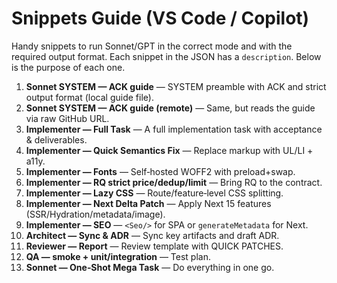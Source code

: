 # Snippets Guide (VS Code / Copilot)

Handy snippets to run Sonnet/GPT in the correct mode and with the required output format.
Each snippet in the JSON has a `description`. Below is the purpose of each one.

1. **Sonnet SYSTEM — ACK guide** — SYSTEM preamble with ACK and strict output format (local guide file).
2. **Sonnet SYSTEM — ACK guide (remote)** — Same, but reads the guide via raw GitHub URL.
3. **Implementer — Full Task** — A full implementation task with acceptance & deliverables.
4. **Implementer — Quick Semantics Fix** — Replace markup with UL/LI + a11y.
5. **Implementer — Fonts** — Self‑hosted WOFF2 with preload+swap.
6. **Implementer — RQ strict price/dedup/limit** — Bring RQ to the contract.
7. **Implementer — Lazy CSS** — Route/feature‑level CSS splitting.
8. **Implementer — Next Delta Patch** — Apply Next 15 features (SSR/Hydration/metadata/image).
9. **Implementer — SEO** — `<Seo/>` for SPA or `generateMetadata` for Next.
10. **Architect — Sync & ADR** — Sync key artifacts and draft ADR.
11. **Reviewer — Report** — Review template with QUICK PATCHES.
12. **QA — smoke + unit/integration** — Test plan.
13. **Sonnet — One‑Shot Mega Task** — Do everything in one go.